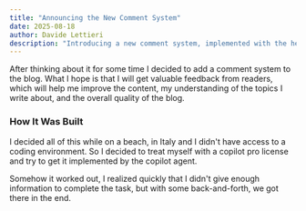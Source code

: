 ```yaml
---
title: "Announcing the New Comment System"
date: 2025-08-18
author: Davide Lettieri
description: "Introducing a new comment system, implemented with the help of GitHub Copilot."
---
```


After thinking about it for some time I decided to add a comment system to the blog. What I hope is that I will get valuable feedback from readers, which will help me improve the content, my understanding of the topics I write about, and the overall quality of the blog.

### How It Was Built

I decided all of this while on a beach, in Italy and I didn't have access to a coding environment. So I decided to treat myself with a copilot pro license and try to get it implemented by the copilot agent.

Somehow it worked out, I realized quickly that I didn't give enough information to complete the task, but with some back-and-forth, we got there in the end.